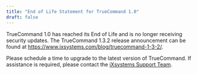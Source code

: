 ```yaml
---
title: "End of Life Statement for TrueCommand 1.0"
draft: false
---
```


TrueCommand 1.0 has reached its End of Life and is no longer receiving security updates.
The TrueCommand 1.3.2 release announcement can be found at https://www.ixsystems.com/blog/truecommand-1-3-2/.

Please schedule a time to upgrade to the latest version of TrueCommand. If assistance is required, please contact the [iXsystems Support Team](/hub/initial-setup/support/#contacting-ixsystems-support).
